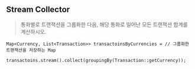 ## Stream Collector
> 통화별로 트랜잭션을 그룹화한 다음, 해당 통화로 일어난 모든 트랜잭션 합계를 계산하시오.
```
Map<Currency, List<Transaction>> transactoinsByCurrencies = // 그룹화한 트랜잭션을 저장하는 Map
    transactoins.stream().collect(groupingBy(Transaction::getCurrency));
```